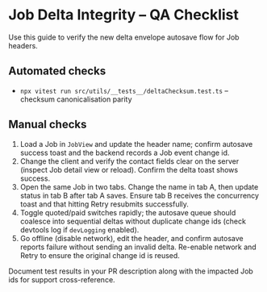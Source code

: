 # Job Delta Integrity – QA Checklist

Use this guide to verify the new delta envelope autosave flow for Job headers.

## Automated checks

- `npx vitest run src/utils/__tests__/deltaChecksum.test.ts` – checksum canonicalisation parity

## Manual checks

1. Load a Job in `JobView` and update the header name; confirm autosave success toast and the backend records a Job event change id.
2. Change the client and verify the contact fields clear on the server (inspect Job detail view or reload). Confirm the delta toast shows success.
3. Open the same Job in two tabs. Change the name in tab A, then update status in tab B after tab A saves. Ensure tab B receives the concurrency toast and that hitting Retry resubmits successfully.
4. Toggle quoted/paid switches rapidly; the autosave queue should coalesce into sequential deltas without duplicate change ids (check devtools log if `devLogging` enabled).
5. Go offline (disable network), edit the header, and confirm autosave reports failure without sending an invalid delta. Re-enable network and Retry to ensure the original change id is reused.

Document test results in your PR description along with the impacted Job ids for support cross-reference.
